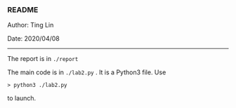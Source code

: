 ### README

Author: Ting Lin

Date: 2020/04/08

------

The report is in `./report`

The main code is in `./lab2.py` . It is a Python3 file. Use 

`> python3 ./lab2.py`

to launch.